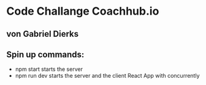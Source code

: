 # Code Challange Coachhub.io

## von Gabriel Dierks

## Spin up commands:

- npm start
  starts the server
- npm run dev
  starts the server and the client React App with concurrently
